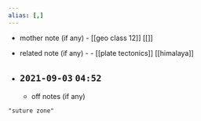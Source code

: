 ```yaml
---
alias: [,]
---
```

- mother note (if any)
		- [[geo class 12]] [[]]
- related note (if any) -
		- [[plate tectonics]] [[himalaya]]


- `2021-09-03`  `04:52`
	- 
	- off notes (if any)

```query
"suture zone"
```